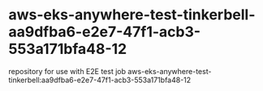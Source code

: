 # aws-eks-anywhere-test-tinkerbell-aa9dfba6-e2e7-47f1-acb3-553a171bfa48-12
repository for use with E2E test job aws-eks-anywhere-test-tinkerbell:aa9dfba6-e2e7-47f1-acb3-553a171bfa48-12
